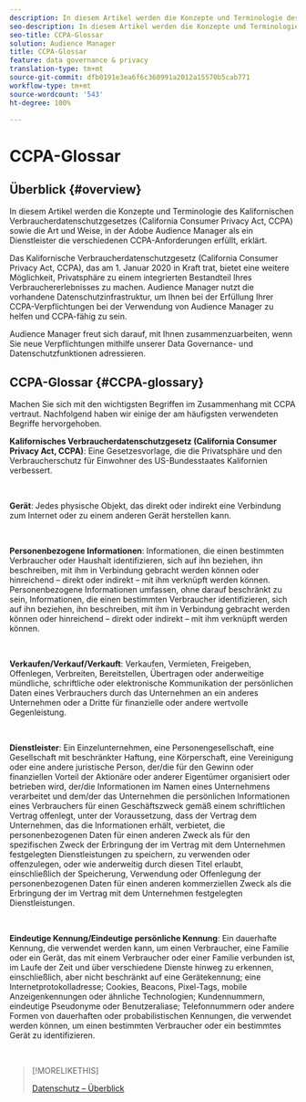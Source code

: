 ```yaml
---
description: In diesem Artikel werden die Konzepte und Terminologie des Kalifornischen Verbraucherdatenschutzgesetzes (California Consumer Privacy Act, CCPA) sowie die Art und Weise, in der Adobe Audience Manager die verschiedenen CCPA-Anforderungen erfüllt, erklärt.
seo-description: In diesem Artikel werden die Konzepte und Terminologie des Kalifornischen Verbraucherdatenschutzgesetzes (California Consumer Privacy Act, CCPA) sowie die Art und Weise, in der Adobe Audience Manager die verschiedenen CCPA-Anforderungen erfüllt, erklärt.
seo-title: CCPA-Glossar
solution: Audience Manager
title: CCPA-Glossar
feature: data governance & privacy
translation-type: tm+mt
source-git-commit: dfb0191e3ea6f6c360991a2012a15570b5cab771
workflow-type: tm+mt
source-wordcount: '543'
ht-degree: 100%

---
```



# CCPA-Glossar

## Überblick {#overview}

In diesem Artikel werden die Konzepte und Terminologie des Kalifornischen Verbraucherdatenschutzgesetzes (California Consumer Privacy Act, CCPA) sowie die Art und Weise, in der Adobe Audience Manager als ein Dienstleister die verschiedenen CCPA-Anforderungen erfüllt, erklärt.

Das Kalifornische Verbraucherdatenschutzgesetz (California Consumer Privacy Act, CCPA), das am 1. Januar 2020 in Kraft trat, bietet eine weitere Möglichkeit, Privatsphäre zu einem integrierten Bestandteil Ihres Verbrauchererlebnisses zu machen. Audience Manager nutzt die vorhandene Datenschutzinfrastruktur, um Ihnen bei der Erfüllung Ihrer CCPA-Verpflichtungen bei der Verwendung von Audience Manager zu helfen und CCPA-fähig zu sein.

Audience Manager freut sich darauf, mit Ihnen zusammenzuarbeiten, wenn Sie neue Verpflichtungen mithilfe unserer Data Governance- und Datenschutzfunktionen adressieren.

## CCPA-Glossar {#CCPA-glossary}

Machen Sie sich mit den wichtigsten Begriffen im Zusammenhang mit CCPA vertraut. Nachfolgend haben wir einige der am häufigsten verwendeten Begriffe hervorgehoben.

**Kalifornisches Verbraucherdatenschutzgesetz (California Consumer Privacy Act, CCPA)**: Eine Gesetzesvorlage, die die Privatsphäre und den Verbraucherschutz für Einwohner des US-Bundesstaates Kalifornien verbessert.

 

**Gerät**: Jedes physische Objekt, das direkt oder indirekt eine Verbindung zum Internet oder zu einem anderen Gerät herstellen kann.

 

**Personenbezogene Informationen**: Informationen, die einen bestimmten Verbraucher oder Haushalt identifizieren, sich auf ihn beziehen, ihn beschreiben, mit ihm in Verbindung gebracht werden können oder hinreichend – direkt oder indirekt – mit ihm verknüpft werden können. Personenbezogene Informationen umfassen, ohne darauf beschränkt zu sein, Informationen, die einen bestimmten Verbraucher identifizieren, sich auf ihn beziehen, ihn beschreiben, mit ihm in Verbindung gebracht werden können oder hinreichend – direkt oder indirekt – mit ihm verknüpft werden können.

 

**Verkaufen/Verkauf/Verkauft**: Verkaufen, Vermieten, Freigeben, Offenlegen, Verbreiten, Bereitstellen, Übertragen oder anderweitige mündliche, schriftliche oder elektronische Kommunikation der persönlichen Daten eines Verbrauchers durch das Unternehmen an ein anderes Unternehmen oder a Dritte für finanzielle oder andere wertvolle Gegenleistung.

 

**Dienstleister**: Ein Einzelunternehmen, eine Personengesellschaft, eine Gesellschaft mit beschränkter Haftung, eine Körperschaft, eine Vereinigung oder eine andere juristische Person, der/die für den Gewinn oder finanziellen Vorteil der Aktionäre oder anderer Eigentümer organisiert oder betrieben wird, der/die Informationen im Namen eines Unternehmens verarbeitet und dem/der das Unternehmen die persönlichen Informationen eines Verbrauchers für einen Geschäftszweck gemäß einem schriftlichen Vertrag offenlegt, unter der Voraussetzung, dass der Vertrag dem Unternehmen, das die Informationen erhält, verbietet, die personenbezogenen Daten für einen anderen Zweck als für den spezifischen Zweck der Erbringung der im Vertrag mit dem Unternehmen festgelegten Dienstleistungen zu speichern, zu verwenden oder offenzulegen, oder wie anderweitig durch diesen Titel erlaubt, einschließlich der Speicherung, Verwendung oder Offenlegung der personenbezogenen Daten für einen anderen kommerziellen Zweck als die Erbringung der im Vertrag mit dem Unternehmen festgelegten Dienstleistungen.

 

**Eindeutige Kennung/Eindeutige persönliche Kennung**: Ein dauerhafte Kennung, die verwendet werden kann, um einen Verbraucher, eine Familie oder ein Gerät, das mit einem Verbraucher oder einer Familie verbunden ist, im Laufe der Zeit und über verschiedene Dienste hinweg zu erkennen, einschließlich, aber nicht beschränkt auf eine Gerätekennung; eine Internetprotokolladresse; Cookies, Beacons, Pixel-Tags, mobile Anzeigenkennungen oder ähnliche Technologien; Kundennummern, eindeutige Pseudonyme oder Benutzeraliase; Telefonnummern oder andere Formen von dauerhaften oder probabilistischen Kennungen, die verwendet werden können, um einen bestimmten Verbraucher oder ein bestimmtes Gerät zu identifizieren.

 

>[!MORELIKETHIS]
>
>[Datenschutz – Überblick](/help/using/overview/data-security-and-privacy/data-privacy.md)

